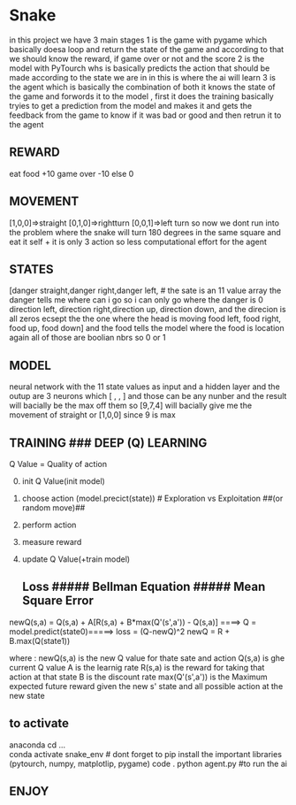 # Snake


in this project we have 3 main stages 
	1 is the game with pygame which basically doesa loop and return the state of the game and according to that we should know the reward, if game over or not and the score
	2 is the model with PyTourch whs is basically predicts the action that should be made according to the state we are in in this is where the ai will learn
	3 is the agent which is basically the combination of both it knows the state of the game and forwords it to the model , first it does the training basically tryies to get a prediction from the model and makes it and gets the feedback from the game to know if it was bad or good and then retrun it to the agent





## REWARD ##
eat food 	+10
game over 	-10
else 		  0





## MOVEMENT ##
[1,0,0]=>straight
[0,1,0]=>rightturn
[0,0,1]=>left turn
so now we dont run into the problem where the snake will turn 180 degrees in the same square and eat it self + it is only 3 action so less computational effort for the agent 




## STATES ##
[danger straight,danger right,danger left,				# the sate is an 11 value array the danger tells me where can i go so i can only go where the danger is 0
 direction left, direction right,direction up, direction down,		and the direcion is all zeros ecsept the the one where the head is moving 
 food left, food right, food up, food down]				and the food tells the model where the food is location again all of those are boolian nbrs so 0 or 1




 ## MODEL ##
neural network with the 11 state values as input and a hidden layer and the outup are 3 neurons which [ , , ] and those can be any nunber and the result will bacially be the max off them so [9,7,4] will bacially give me the movement of straight or [1,0,0] since 9 is max




## TRAINING ### DEEP (Q) LEARNING ##
   Q Value = Quality of action 

   0. init Q Value(init model)
   1. choose action (model.precict(state))		# Exploration vs Exploitation
				##(or random move)##		
   2. perform action
   3. measure reward
   4. update Q Value(+train model)

      

		## Loss ##### Bellman Equation ##### Mean Square Error ##
newQ(s,a) = Q(s,a) + A[R(s,a) + B*max(Q'(s',a')) - Q(s,a)] ====> Q    = model.predict(state0)=====>	loss = (Q-newQ)^2
													newQ = R + B.max(Q(state1))


where :	newQ(s,a) is the new Q value for thate sate and action
	Q(s,a) is ghe current Q value
	A is the learnig rate
	R(s,a) is the reward for taking that action at that state
	B is the discount rate
	max(Q'(s',a')) is the Maximum expected future reward given the new s' state and all possible action at the new state 






## to activate ##
anaconda   	cd ...				
		conda activate snake_env	# dont forget to pip install the important libraries (pytourch, numpy, matplotlip, pygame)
		code .
		python agent.py			#to run the ai	

  
##   ENJOY   ##
